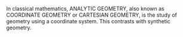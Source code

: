 In classical mathematics, ANALYTIC GEOMETRY, also known as COORDINATE GEOMETRY or CARTESIAN GEOMETRY, is the study of geometry using a coordinate system. This contrasts with synthetic geometry.

